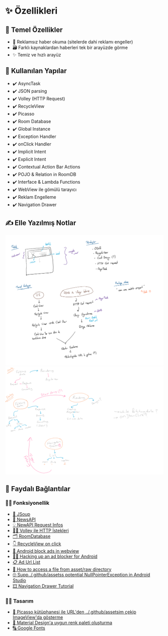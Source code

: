 # ✨ Özellikleri

## 🧱 Temel Özellikler

- 🚫 Reklamsız haber okuma (sitelerde dahi reklamı engeller)
- 🗃️ Farklı kaynaklardan haberleri tek bir arayüzde görme
- ✨ Temiz ve hızlı arayüz

## 🧰 Kullanılan Yapılar

- ✔️ AsyncTask
- ✔️ JSON parsing
- ✔️ Volley (HTTP Request)
- ✔️ RecycleView
- ✔️ Picasso
- ✔️ Room Database
- ✔️ Global Instance
- ✔️ Exception Handler
- ✔️ onClick Handler
- ✔️ Implicit Intent
- ✔️ Explicit Intent
- ✔️ Contextual Action Bar Actions
- ✔️ POJO & Relation in RoomDB
- ✔️ Interface & Lambda Functions
- ✔️ WebView ile gömülü tarayıcı
- ✔️ Reklam Engelleme
- ✔️ Navigation Drawer

## ✍ Elle Yazılmış Notlar

![](../.github/assets/hand_written.png)
![](../.github/assets/hand_written_esma.png)

## 🔗 Faydalı Bağlantılar

### 👩‍💻 Fonksiyonellik

- [🔗 JSoup](https://medium.com/@ssaurel/learn-to-parse-html-pages-on-android-with-jsoup-2a9b0da0096f)
- [💫 NewsAPI](https://newsapi.org/docs)
- [💡 NewAPI Request Infos](https://newsapi.org/docs/endpoints/sources)
- [👮‍♂️ Volley ile HTTP İstekleri](https://developer.android.com/training/volley)
- [🗂️ RoomDatabase](https://android.yemreak.com/veriler/room-database)
- [👇 RecycleView on click](https://developer.android.com/guide/topics/ui/layout/recyclerview#select)
- [🚫 Android block ads in webview](https://stackoverflow.com/a/39152846/9770490)
- [👨‍💻 Hacking up an ad blocker for Android](https://www.hidroh.com/2016/05/19/hacking-up-ad-blocker-android/)
- [📋 Ad Url List](https://pgl.yoyo.org/as/)
- [🐣 How to access a file from asset/raw directory](https://stackoverflow.com/a/45908819/9770490)
- [🙄 Supp../.github/assetss potential NullPointerException in Android Studio](https://stackoverflow.com/a/36253248/9770490)
- [🎞 Navigation Drawer Tutorial](https://medium.com/quick-code/android-navigation-drawer-e80f7fc2594f)

### 👩‍🎨 Tasarım

- [ 🎴 Picasso kütüphanesi ile URL'den ../.github/assetsim çekip ImageView'da gösterme](https://square.github.io/picasso/)
- [🎨 Material Design'a uygun renk paleti oluşturma](https://material.io/../.github/assetsources/color)
- [🔠 Google Fonts](https://fonts.google.com/)
